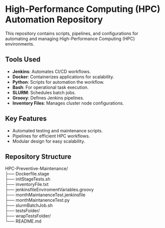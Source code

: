 # High-Performance Computing (HPC) Automation Repository

This repository contains scripts, pipelines, and configurations for automating and managing High-Performance Computing (HPC) environments.

## Tools Used
- **Jenkins**: Automates CI/CD workflows.
- **Docker**: Containerizes applications for scalability.
- **Python**: Scripts for automation the workflow.
- **Bash**: For operational task execution.
- **SLURM**: Schedules batch jobs.
- **Groovy**: Defines Jenkins pipelines.
- **Inventory Files**: Manages cluster node configurations.

## Key Features
- Automated testing and maintenance scripts.
- Pipelines for efficient HPC workflows.
- Modular design for easy scalability.

## Repository Structure
HPC-Preventive-Maintenance/  
├── Dockerfile.stage  
├── initStageTests.sh  
├── inventoryFile.txt  
├── jenkinsfileEnviromentVariables.groovy  
├── monthMaintanenceTest.jenkinsfile  
├── monthMaintanenceTest.py  
├── slurmBatchJob.sh  
├── testsFolder/  
├── wrapTestsFolder/  
└── README.md  


